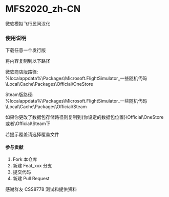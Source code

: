 # MFS2020_zh-CN

微软模拟飞行民间汉化

### 使用说明

下载任意一个发行版

将内容复制到以下路径

微软商店版路径:<br>
%localappdata%\Packages\Microsoft.FlightSimulator_一些随机代码\Local\Cache\Packages\Official\OneStore

Steam版路径:<br>
%localappdata%\Packages\Microsoft.FlightSimulator_一些随机代码\Local\Cache\Packages\Official\Steam

如果你更改了数据包存储路径则复制到{你设定的数据包位置}\Official\OneStore或者\Official\Steam下

若提示覆盖请选择覆盖文件

#### 参与贡献

1.  Fork 本仓库
2.  新建 Feat_xxx 分支
3.  提交代码
4.  新建 Pull Request

感谢群友 CSS8778 测试和提供资料
